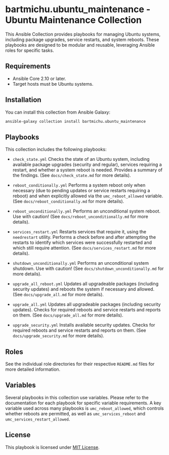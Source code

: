 # bartmichu.ubuntu_maintenance - Ubuntu Maintenance Collection

This Ansible Collection provides playbooks for managing Ubuntu systems, including package upgrades, service restarts, and system reboots. These playbooks are designed to be modular and reusable, leveraging Ansible roles for specific tasks.

## Requirements

* Ansible Core 2.10 or later.
* Target hosts must be Ubuntu systems.

## Installation

You can install this collection from Ansible Galaxy:

```bash
ansible-galaxy collection install bartmichu.ubuntu_maintenance
```

## Playbooks

This collection includes the following playbooks:

* `check_state.yml`
  Checks the state of an Ubuntu system, including available package upgrades (security and regular), services requiring a restart, and whether a system reboot is needed. Provides a summary of the findings. (See `docs/check_state.md` for more details).

* `reboot_conditionally.yml`
  Performs a system reboot only when necessary (due to pending updates or service restarts requiring a reboot) and when explicitly allowed via the `umc_reboot_allowed` variable. (See `docs/reboot_conditionally.md` for more details).

* `reboot_unconditionally.yml`
  Performs an unconditional system reboot. Use with caution! (See `docs/reboot_unconditionally.md` for more details).

* `services_restart.yml`
  Restarts services that require it, using the `needrestart` utility. Performs a check before and after attempting the restarts to identify which services were successfully restarted and which still require attention. (See `docs/services_restart.md` for more details).

* `shutdown_unconditionally.yml`
  Performs an unconditional system shutdown. Use with caution! (See `docs/shutdown_unconditionally.md` for more details).

* `upgrade_all_reboot.yml`
  Updates all upgradeable packages (including security updates) and reboots the system if necessary and allowed. (See `docs/upgrade_all.md` for more details).

* `upgrade_all.yml`
  Updates all upgradeable packages (including security updates). Checks for required reboots and service restarts and reports on them. (See `docs/upgrade_all.md` for more details).

* `upgrade_security.yml`
  Installs available security updates. Checks for required reboots and service restarts and reports on them. (See `docs/upgrade_security.md` for more details).

## Roles

See the individual role directories for their respective `README.md` files for more detailed information.

## Variables

Several playbooks in this collection use variables. Please refer to the documentation for each playbook for specific variable requirements. A key variable used across many playbooks is `umc_reboot_allowed`, which controls whether reboots are permitted, as well as `umc_services_reboot` and `umc_services_restart_allowed`.

## License

This playbook is licensed under [MIT License](https://opensource.org/licenses/MIT).
